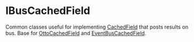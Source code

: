 # IBusCachedField
Common classes useful for implementing [CachedField](https://github.com/byoutline/CachedField) that posts results on bus. Base for  [OttoCachedField](https://github.com/byoutline/OttoCachedField) and [EventBusCachedField](https://github.com/byoutline/EventBusCachedField).


